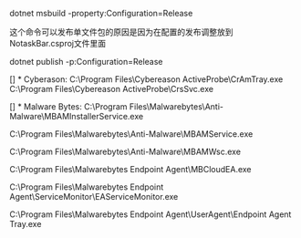 dotnet msbuild -property:Configuration=Release


这个命令可以发布单文件包的原因是因为在配置的发布调整放到NotaskBar.csproj文件里面

dotnet publish -p:Configuration=Release

[] * Cyberason:
C:\Program Files\Cybereason ActiveProbe\CrAmTray.exe
C:\Program Files\Cybereason ActiveProbe\CrsSvc.exe

[] * Malware Bytes:
C:\Program Files\Malwarebytes\Anti-Malware\MBAMInstallerService.exe

C:\Program Files\Malwarebytes\Anti-Malware\MBAMService.exe

C:\Program Files\Malwarebytes\Anti-Malware\MBAMWsc.exe

C:\Program Files\Malwarebytes Endpoint Agent\MBCloudEA.exe

C:\Program Files\Malwarebytes Endpoint Agent\ServiceMonitor\EAServiceMonitor.exe

C:\Program Files\Malwarebytes Endpoint Agent\UserAgent\Endpoint Agent Tray.exe
